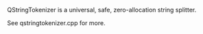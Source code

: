 QStringTokenizer is a universal, safe, zero-allocation string splitter.

See qstringtokenizer.cpp for more.
